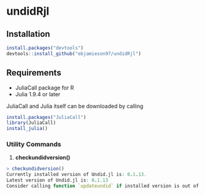 # undidRjl


## Installation 
```R
install.packages("devtools")
devtools::install_github("ebjamieson97/undidRjl")
```

## Requirements
* JuliaCall package for R
* Julia 1.9.4 or later

JuliaCall and Julia itself can be downloaded by calling
```R
install.packages("JuliaCall")
library(JuliaCall)
install_julia()
```

### Utility Commands

1. **checkundidversion()**

```r
> checkundidversion()
Currently installed version of Undid.jl is: 0.1.13. 
Latest version of Undid.jl is: 0.1.13 
Consider calling function `updateundid` if installed version is out of date.
```
